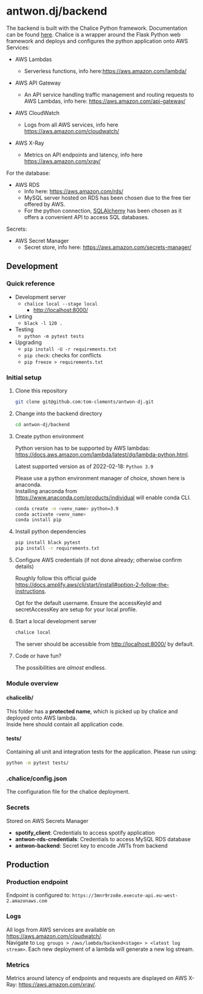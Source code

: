 # antwon.dj/backend

The backend is built with the Chalice Python framework. Documentation can be found [here](https://aws.github.io/chalice/main.html).
Chalice is a wrapper around the Flask Python web framework and deploys and configures the python application onto AWS Services:

- AWS Lambdas
  - Serverless functions, info here:<https://aws.amazon.com/lambda/>

- AWS API Gateway
  - An API service handling traffic management and routing requests to AWS Lambdas, info here: <https://aws.amazon.com/api-gateway/>

- AWS CloudWatch
  - Logs from all AWS services, info here <https://aws.amazon.com/cloudwatch/>

- AWS X-Ray
  - Metrics on API endpoints and latency, info here <https://aws.amazon.com/xray/>

For the database:

- AWS RDS
  - Info here: <https://aws.amazon.com/rds/>
  - MySQL server hosted on RDS has been chosen due to the free tier offered by AWS.
  - For the python connection, [SQLAlchemy](https://www.sqlalchemy.org/) has been chosen as it offers a convenient API to access SQL databases.

Secrets:

- AWS Secret Manager
  - Secret store, info here: <https://aws.amazon.com/secrets-manager/>

## Development

### Quick reference

- Development server
  - `chalice local --stage local`
    - <http://localhost:8000/>
- Linting
  - `black -l 120 .`
- Testing
  - `python -m pytest tests`
- Upgrading
  - `pip install -U -r requirements.txt`
  - `pip check`: checks for conflicts
  - `pip freeze > requirements.txt`

### Initial setup

1. Clone this repository

    ```sh
    git clone git@github.com:tom-clements/antwon-dj.git
    ```

2. Change into the backend directory

    ```sh
    cd antwon-dj/backend
    ```

3. Create python environment

    Python version has to be supported by AWS lambdas: <https://docs.aws.amazon.com/lambda/latest/dg/lambda-python.html>.  

    Latest supported version as of 2022-02-18: `Python 3.9`

    Please use a python environment manager of choice, shown here is anaconda.  
    Installing anaconda from <https://www.anaconda.com/products/individual> will enable conda CLI.  

    ```sh
    conda create -n <venv_name> python=3.9
    conda activate <venv_name>
    conda install pip
    ```

4. Install python dependencies

    ```sh
    pip install black pytest
    pip install -r requirements.txt
    ```

5. Configure AWS credentials (if not done already; otherwise confirm details)

    Roughly follow this official guide <https://docs.amplify.aws/cli/start/install#option-2-follow-the-instructions>.

    Opt for the default username. Ensure the accessKeyId and secretAccessKey are setup for
    your local profile.

6. Start a local development server

    ```sh
    chalice local
    ```

    The server should be accessible from <http://localhost:8000/> by default.

7. Code or have fun?

    The possibilities are _almost_ endless.

### Module overview

#### chalicelib/

This folder has a **protected name**, which is picked up by chalice and deployed onto AWS lambda.  
Inside here should contain all application code.

#### tests/

Containing all unit and integration tests for the application. Please run using:

```sh
python -m pytest tests/
```

### .chalice/config.json

The configuration file for the chalice deployment.

### Secrets

Stored on AWS Secrets Manager

- **spotify_client**: Credentials to access spotify application
- **antwon-rds-credentials**: Credentials to access MySQL RDS database
- **antwon-backend**: Secret key to encode JWTs from backend

## Production

### Production endpoint

Endpoint is configured to: `https://3mnr9rzo8e.execute-api.eu-west-2.amazonaws.com`

### Logs

All logs from AWS services are available on <https://aws.amazon.com/cloudwatch/>.  
Navigate to `Log groups > /aws/lambda/backend<stage> > <latest log stream>`.
Each new deployment of a lambda will generate a new log stream.  

### Metrics

Metrics around latency of endpoints and requests are displayed on AWS X-Ray: <https://aws.amazon.com/xray/>.
